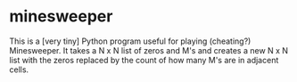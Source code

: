 # minesweeper
This is a [very tiny] Python program useful for playing (cheating?) Minesweeper. It takes a N x N list of zeros and M's and creates a new N x N list with the zeros replaced by the count of how many M's are in adjacent cells.
